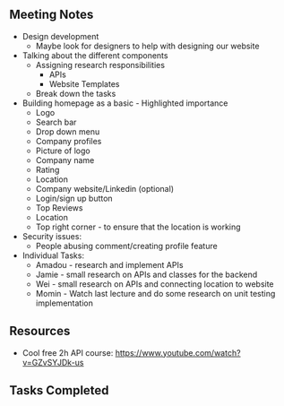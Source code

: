 ## Meeting Notes
- Design development
    - Maybe look for designers to help with designing our website
- Talking about the different components
    - Assigning research responsibilities
        - APIs
        - Website Templates
    - Break down the tasks
- Building homepage as a basic - Highlighted importance 
    - Logo
    - Search bar
    - Drop down menu
    - Company profiles
    - Picture of logo
    - Company name
    - Rating
    - Location
    - Company website/Linkedin (optional)
    - Login/sign up button
    - Top Reviews
    - Location 
    - Top right corner - to ensure that the location is working
- Security issues:
    - People abusing comment/creating profile feature
- Individual Tasks:
    - Amadou - research and implement APIs
    - Jamie - small research on APIs and classes for the backend
    - Wei - small research on APIs and connecting location to website
    - Momin - Watch last lecture and do some research on unit testing implementation

## Resources
 - Cool free 2h API course: https://www.youtube.com/watch?v=GZvSYJDk-us

## Tasks Completed




